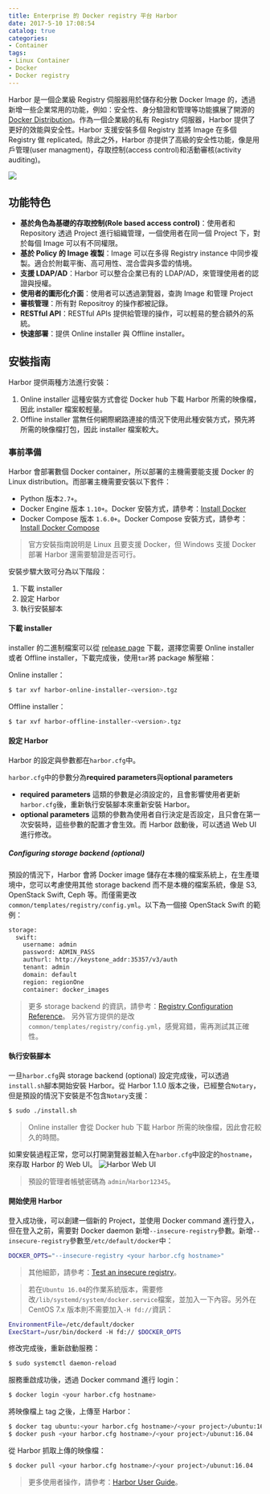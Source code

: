 ```yaml
---
title: Enterprise 的 Docker registry 平台 Harbor
date: 2017-5-10 17:08:54
catalog: true
categories:
- Container
tags:
- Linux Container
- Docker
- Docker registry
---
```

Harbor 是一個企業級 Registry 伺服器用於儲存和分散 Docker Image 的，透過新增一些企業常用的功能，例如：安全性、身分驗證和管理等功能擴展了開源的 [Docker Distribution](https://github.com/docker/distribution)。作為一個企業級的私有 Registry 伺服器，Harbor 提供了更好的效能與安全性。Harbor 支援安裝多個 Registry 並將 Image 在多個 Registry 做 replicated。除此之外，Harbor 亦提供了高級的安全性功能，像是用戶管理(user managment)，存取控制(access control)和活動審核(activity auditing)。

![](/images/docker/harbor_logo.png)
<!--more-->

## 功能特色
- **基於角色為基礎的存取控制(Role based access control)**：使用者和 Repository 透過 Project 進行組織管理，一個使用者在同一個 Project 下，對於每個 Image 可以有不同權限。
- **基於 Policy 的 Image 複製**：Image 可以在多得 Registry instance 中同步複製。適合於附載平衡、高可用性、混合雲與多雲的情境。
- **支援 LDAP/AD**：Harbor 可以整合企業已有的 LDAP/AD，來管理使用者的認證與授權。
- **使用者的圖形化介面**：使用者可以透過瀏覽器，查詢 Image 和管理 Project
- **審核管理**：所有對 Repositroy 的操作都被記錄。
- **RESTful API**：RESTful APIs 提供給管理的操作，可以輕易的整合額外的系統。
- **快速部署**：提供 Online installer 與 Offline installer。

## 安裝指南
Harbor 提供兩種方法進行安裝：
1. Online installer
    這種安裝方式會從 Docker hub 下載 Harbor 所需的映像檔，因此 installer 檔案較輕量。
2. Offline installer
    當無任何網際網路連接的情況下使用此種安裝方式，預先將所需的映像檔打包，因此 installer 檔案較大。

### 事前準備
Harbor 會部署數個 Docker container，所以部署的主機需要能支援 Docker 的 Linux distribution。而部署主機需要安裝以下套件：
* Python 版本`2.7+`。
* Docker Engine 版本 `1.10+`。Docker 安裝方式，請參考：[Install Docker](https://docs.docker.com/engine/installation/)
* Docker Compose 版本 `1.6.0+`。Docker Compose 安裝方式，請參考：[Install Docker Compose](https://docs.docker.com/compose/install/)

> 官方安裝指南說明是 Linux 且要支援 Docker，但 Windows 支援 Docker 部署 Harbor 還需要驗證是否可行。

安裝步驟大致可分為以下階段：
1. 下載 installer
2. 設定 Harbor
3. 執行安裝腳本

#### 下載 installer
installer 的二進制檔案可以從 [release page](https://github.com/vmware/harbor/releases) 下載，選擇您需要 Online installer 或者 Offline installer，下載完成後，使用`tar`將 package 解壓縮：

Online installer：
```sh
$ tar xvf harbor-online-installer-<version>.tgz
```

Offline installer：
```sh
$ tar xvf harbor-offline-installer-<version>.tgz
```

#### 設定 Harbor
Harbor 的設定與參數都在`harbor.cfg`中。

`harbor.cfg`中的參數分為**required parameters**與**optional parameters**
* **required parameters**
    這類的參數是必須設定的，且會影響使用者更新`harbor.cfg`後，重新執行安裝腳本來重新安裝 Harbor。
* **optional parameters**
    這類的參數為使用者自行決定是否設定，且只會在第一次安裝時，這些參數的配置才會生效。而 Harbor 啟動後，可以透過 Web UI 進行修改。

##### Configuring storage backend (optional)
預設的情況下，Harbor 會將 Docker image 儲存在本機的檔案系統上，在生產環境中，您可以考慮使用其他 storage backend 而不是本機的檔案系統，像是 S3, OpenStack Swift, Ceph 等。而僅需更改 `common/templates/registry/config.yml`。以下為一個接 OpenStack Swift 的範例：
```sh
storage:
  swift:
    username: admin
    password: ADMIN_PASS
    authurl: http://keystone_addr:35357/v3/auth
    tenant: admin
    domain: default
    region: regionOne
    container: docker_images
```
> 更多 storage backend 的資訊，請參考：[Registry Configuration Reference](https://docs.docker.com/registry/configuration/)。
> 另外官方提供的是改 `common/templates/registry/config.yml`，感覺寫錯，需再測試其正確性。

#### 執行安裝腳本
一旦`harbor.cfg`與 storage backend (optional) 設定完成後，可以透過`install.sh`腳本開始安裝 Harbor。從 Harbor 1.1.0 版本之後，已經整合`Notary`，但是預設的情況下安裝是不包含`Notary`支援：
```sh
$ sudo ./install.sh
```
> Online installer 會從 Docker hub 下載 Harbor 所需的映像檔，因此會花較久的時間。

如果安裝過程正常，您可以打開瀏覽器並輸入在`harbor.cfg`中設定的`hostname`，來存取 Harbor 的 Web UI。
![Harbor Web UI](https://i.imgur.com/jBVsr49.png)
> 預設的管理者帳號密碼為 `admin`/`Harbor12345`。

#### 開始使用 Harbor
登入成功後，可以創建一個新的 Project，並使用 Docker command 進行登入，但在登入之前，需要對 Docker daemon 新增`--insecure-registry`參數。新增`--insecure-registry`參數至`/etc/default/docker`中：
```sh
DOCKER_OPTS="--insecure-registry <your harbor.cfg hostname>"
```
> 其他細節，請參考：[Test an insecure registry](https://docs.docker.com/registry/insecure/#deploying-a-plain-http-registry)。

> 若在`Ubuntu 16.04`的作業系統版本，需要修改`/lib/systemd/system/docker.service`檔案，並加入一下內容。另外在 CentOS 7.x 版本則不需要加入`-H fd://`資訊：
```sh
EnvironmentFile=/etc/default/docker
ExecStart=/usr/bin/dockerd -H fd:// $DOCKER_OPTS
```

修改完成後，重新啟動服務：
```sh
$ sudo systemctl daemon-reload
```

服務重啟成功後，透過 Docker command 進行 login：
```sh
$ docker login <your harbor.cfg hostname>
```

將映像檔上 tag 之後，上傳至 Harbor：
```sh
$ docker tag ubuntu:<your harbor.cfg hostname>/<your project>/ubuntu:16.04
$ docker push <your harbor.cfg hostname>/<your project>/ubunut:16.04
```

從 Harbor 抓取上傳的映像檔：
```sh
$ docker pull <your harbor.cfg hostname>/<your project>/ubunut:16.04
```
> 更多使用者操作，請參考：[Harbor User Guide](https://github.com/vmware/harbor/blob/master/docs/user_guide.md)。
